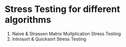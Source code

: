 # Stress Testing for different algorithms 

1. Naive & Strassen Matrix Multplication Stress Testing
2. Introsort & Quicksort Stress Testing
